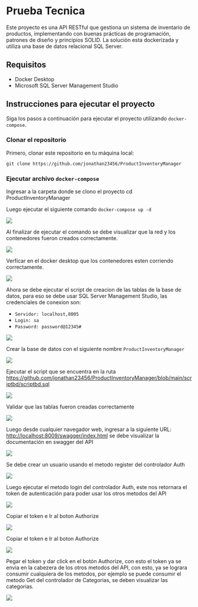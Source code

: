 # Prueba Tecnica

Este proyecto es una API RESTful que gestiona un sistema de inventario de productos,
implementando con buenas prácticas de programación, patrones de diseño y principios SOLID.
La solución esta dockerizada y utiliza una base de datos relacional SQL Server.

## Requisitos

- Docker Desktop
- Microsoft SQL Server Management Studio

## Instrucciones para ejecutar el proyecto

Siga los pasos a continuación para ejecutar el proyecto utilizando `docker-compose`.

### Clonar el repositorio

Primero, clonar este repositorio en tu máquina local:

`git clone https://github.com/jonathan23456/ProductInventoryManager`


### Ejecutar archivo `docker-compose`

Ingresar a la carpeta donde se clono el proyecto
cd ProductInventoryManager

Luego ejecutar el siguiente comando `docker-compose up -d`

![](https://github.com/jonathan23456/ProductInventoryManager/blob/main/imagenes/imagen1.PNG)

Al finalizar de ejecutar el comando se debe visualizar que la red y los contenedores fueron creados correctamente.

![](https://github.com/jonathan23456/ProductInventoryManager/blob/main/imagenes/imagen2.PNG)

Verficar en el docker desktop que los contenedores esten corriendo correctamente.

![](https://github.com/jonathan23456/ProductInventoryManager/blob/main/imagenes/imagen3.PNG)

Ahora se debe ejecutar el script de creacion de las tablas de la base de datos, para eso se debe usar SQL Server Management Studio, las credenciales de conexion son:

- `Servidor: localhost,8005`
- `Login: sa`
- `Password: password@12345#`

![](https://github.com/jonathan23456/ProductInventoryManager/blob/main/imagenes/imagen4.PNG)

Crear la base de datos con el siguiente nombre `ProductInventoryManager`

![](https://github.com/jonathan23456/ProductInventoryManager/blob/main/imagenes/imagen5.PNG)

Ejecutar el script que se encuentra en la ruta <a href="https://github.com/jonathan23456/ProductInventoryManager/blob/main/scriptbd/scriptbd.sql" target="_blank">https://github.com/jonathan23456/ProductInventoryManager/blob/main/scriptbd/scriptbd.sql</a>

![](https://github.com/jonathan23456/ProductInventoryManager/blob/main/imagenes/imagen6.PNG)

Validar que las tablas fueron creadas correctamente

![](https://github.com/jonathan23456/ProductInventoryManager/blob/main/imagenes/imagen7.PNG)

Luego desde cualquier navegador web, ingresar a la siguiente URL: <a href="http://localhost:8009/swagger/index.html" target="_blank">http://localhost:8009/swagger/index.html</a> se debe visualizar la documentación en swagger del API 

![](https://github.com/jonathan23456/ProductInventoryManager/blob/main/imagenes/imagen8.PNG)

Se debe crear un usuario usando el metodo register del controlador Auth

![](https://github.com/jonathan23456/ProductInventoryManager/blob/main/imagenes/imagen9.PNG)

Luego ejecutar el metodo login del controlador Auth, este nos retornara el token de autenticación para poder usar los otros metodos del API

![](https://github.com/jonathan23456/ProductInventoryManager/blob/main/imagenes/imagen10.PNG)

Copiar el token e Ir al boton Authorize

![](https://github.com/jonathan23456/ProductInventoryManager/blob/main/imagenes/imagen11.PNG)

Copiar el token e Ir al boton Authorize

![](https://github.com/jonathan23456/ProductInventoryManager/blob/main/imagenes/imagen12.PNG)

Pegar el token y dar click en el botón Authorize, con esto el token ya se envia en la cabezera de los otros metodos del API, con esto, 
ya se lograra consumir cualquiera de los metodos, por ejemplo se puede consumir el metodo Get del controlador de Categorias, se deben visualizar las categorias.

![](https://github.com/jonathan23456/ProductInventoryManager/blob/main/imagenes/imagen13.PNG)
